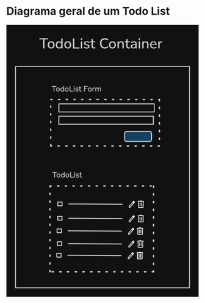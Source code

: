 # Diagrama geral de um Todo List

<div class="flex items-center justify-center">
 <img src='../assets/todo-container.png' class="h-110"/>
</div>

<!--
- Implemented a simple Todo List component
- There are three componentes-> TodoList Container, TodoList Form e TodoList
- TodoListContainer -> responsable for interacting with services and manage state
- TodoListForm -> responsable for recieve user interactions throug a form and dispatch actions to parent componente
-TodoList -> responsible to render todo items and dispatch actions to parent

- Architetural explanations

- Everything could be more complex
- Could exist TodoItem Component
- State could be saved at URL
- State management frameworks could be used
- Actions could be dispatched directly to a service (bound comp implementation to a service)
-->
